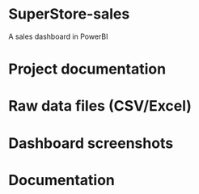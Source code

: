 # SuperStore-sales
A sales dashboard in PowerBI
 # Project documentation
# Raw data files (CSV/Excel)
 # Dashboard screenshots
 # Documentation
